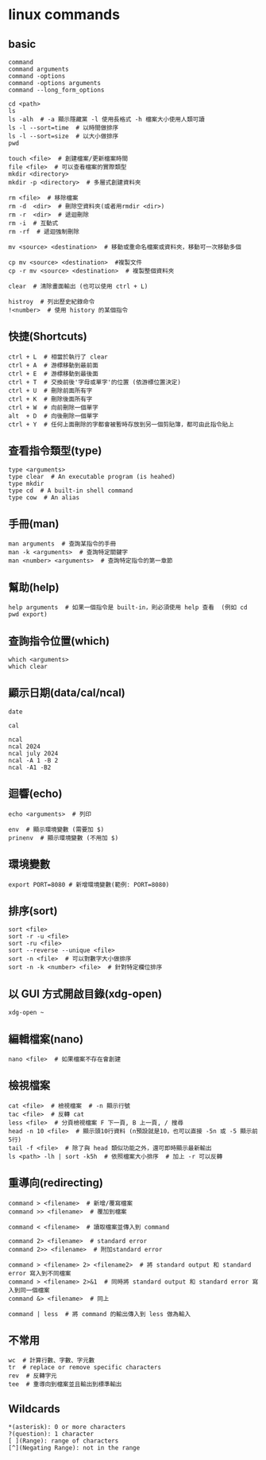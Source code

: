 # linux commands

## basic

```bash,icon=.devicon-bash-plain
command
command arguments
command -options
command -options arguments
command --long_form_options
```

```bash,icon=.devicon-bash-plain
cd <path>
ls
ls -alh  # -a 顯示隱藏黨 -l 使用長格式 -h 檔案大小使用人類可讀
ls -l --sort=time  # 以時間做排序
ls -l --sort=size  # 以大小做排序
pwd
```

```bash,icon=.devicon-bash-plain
touch <file>  # 創建檔案/更新檔案時間
file <file>  # 可以查看檔案的實際類型
mkdir <directory>
mkdir -p <directory>  # 多層式創建資料夾
```

```bash,icon=.devicon-bash-plain
rm <file>  # 移除檔案
rm -d  <dir>  # 刪除空資料夾(或者用rmdir <dir>)
rm -r  <dir>  # 遞迴刪除
rm -i  # 互動式
rm -rf  # 遞迴強制刪除

mv <source> <destination>  # 移動或重命名檔案或資料夾，移動可一次移動多個

cp mv <source> <destination>  #複製文件
cp -r mv <source> <destination>  # 複製整個資料夾
```

```bash,icon=.devicon-bash-plain
clear  # 清除畫面輸出 (也可以使用 ctrl + L)

histroy  # 列出歷史紀錄命令
!<number>  # 使用 history 的某個指令
```

## 快捷(Shortcuts)

```bash,icon=.devicon-bash-plain
ctrl + L  # 相當於執行了 clear
ctrl + A  # 游標移動到最前面
ctrl + E  # 游標移動到最後面
ctrl + T  # 交換前後'字母或單字'的位置 (依游標位置決定)
ctrl + U  # 刪除前面所有字
ctrl + K  # 刪除後面所有字
ctrl + W  # 向前刪除一個單字
alt  + D  # 向後刪除一個單字
ctrl + Y  # 任何上面刪除的字都會被暫時存放到另一個剪貼簿，都可由此指令貼上
```

## 查看指令類型(type)

```bash,icon=.devicon-bash-plain
type <arguments>
type clear  # An executable program (is heahed)
type mkdir
type cd  # A built-in shell command
type cow  # An alias
```

## 手冊(man)

```bash,icon=.devicon-bash-plain
man arguments  # 查詢某指令的手冊
man -k <arguments>  # 查詢特定關鍵字
man <number> <arguments>  # 查詢特定指令的第一章節
```

## 幫助(help)

```bash,icon=.devicon-bash-plain
help arguments  # 如果一個指令是 built-in，則必須使用 help 查看  (例如 cd pwd export)
```

## 查詢指令位置(which)

```bash,icon=.devicon-bash-plain
which <arguments>
which clear
```

## 顯示日期(data/cal/ncal)

```bash,icon=.devicon-bash-plain
date

cal

ncal
ncal 2024
ncal july 2024
ncal -A 1 -B 2
ncal -A1 -B2
```

## 迴響(echo)

```bash,icon=.devicon-bash-plain
echo <arguments>  # 列印

env  # 顯示環境變數 (需要加 $)
prinenv  # 顯示環境變數 (不用加 $)
```

## 環境變數

```bash,icon=.devicon-bash-plain
export PORT=8080 # 新增環境變數(範例: PORT=8080)
```

## 排序(sort)

```bash,icon=.devicon-bash-plain
sort <file>
sort -r -u <file>
sort -ru <file>
sort --reverse --unique <file>
sort -n <file>  # 可以對數字大小做排序
sort -n -k <number> <file>  # 針對特定欄位排序
```

## 以 GUI 方式開啟目錄(xdg-open)

```bash,icon=.devicon-bash-plain
xdg-open ~
```

## 編輯檔案(nano)

```bash,icon=.devicon-bash-plain
nano <file>  # 如果檔案不存在會創建
```

## 檢視檔案

```bash,icon=.devicon-bash-plain
cat <file>  # 檢視檔案  # -n 顯示行號
tac <file>  # 反轉 cat
less <file>  # 分頁檢視檔案 F 下一頁, B 上一頁, / 搜尋
head -n 10 <file>  # 顯示頭10行資料 (n預設就是10，也可以直接 -5n 或 -5 顯示前5行)
tail -f <file>  # 除了與 head 類似功能之外，還可即時顯示最新輸出
ls <path> -lh | sort -k5h  # 依照檔案大小排序  # 加上 -r 可以反轉
```

## 重導向(redirecting)

```bash,icon=.devicon-bash-plain
command > <filename>  # 新增/覆寫檔案
command >> <filename>  # 覆加到檔案

command < <filename>  # 讀取檔案並傳入到 command

command 2> <filename>  # standard error
command 2>> <filename>  # 附加standard error

command > <filename> 2> <filename2>  # 將 standard output 和 standard error 寫入到不同檔案
command > <filename> 2>&1  # 同時將 standard output 和 standard error 寫入到同一個檔案
command &> <filename>  # 同上

command | less  # 將 command 的輸出傳入到 less 做為輸入
```

## 不常用

```bash,icon=.devicon-bash-plain
wc  # 計算行數、字數、字元數
tr  # replace or remove specific characters
rev  # 反轉字元
tee  # 重導向到檔案並且輸出到標準輸出
```

## Wildcards

```plain
*(asterisk): 0 or more characters
?(question): 1 character
[ ](Range): range of characters
[^](Negating Range): not in the range
```
